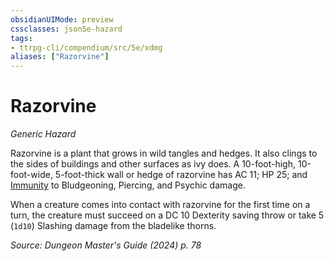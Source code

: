 ```yaml
---
obsidianUIMode: preview
cssclasses: json5e-hazard
tags:
- ttrpg-cli/compendium/src/5e/xdmg
aliases: ["Razorvine"]
---
```

# Razorvine
*Generic Hazard*  

Razorvine is a plant that grows in wild tangles and hedges. It also clings to the sides of buildings and other surfaces as ivy does. A 10-foot-high, 10-foot-wide, 5-foot-thick wall or hedge of razorvine has AC 11; HP 25; and [Immunity](3-Mechanics/CLI/rules/variant-rules/immunity-xphb.md) to Bludgeoning, Piercing, and Psychic damage.

When a creature comes into contact with razorvine for the first time on a turn, the creature must succeed on a DC 10 Dexterity saving throw or take 5 (`1d10`) Slashing damage from the bladelike thorns.

*Source: Dungeon Master's Guide (2024) p. 78*